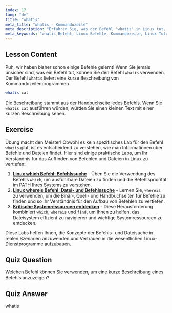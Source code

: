 ```yaml
---
index: 17
lang: "de"
title: "whatis"
meta_title: "whatis - Kommandozeile"
meta_description: "Erfahren Sie, was der Befehl 'whatis' in Linux tut. Erhalten Sie schnell kurze Beschreibungen von Befehlen. Essentiell für Anfänger, um Linux-Befehle zu verstehen."
meta_keywords: "whatis Befehl, Linux Befehle, Kommandozeile, Linux Tutorial, Linux für Anfänger, Befehlsbeschreibung, Linux Anleitung"
---
```


## Lesson Content

Puh, wir haben bisher schon einige Befehle gelernt! Wenn Sie jemals unsicher sind, was ein Befehl tut, können Sie den Befehl `whatis` verwenden. Der Befehl `whatis` liefert eine kurze Beschreibung von Kommandozeilenprogrammen.

```bash
whatis cat
```

Die Beschreibung stammt aus der Handbuchseite jedes Befehls. Wenn Sie `whatis cat` ausführen würden, würden Sie einen kleinen Text mit einer kurzen Beschreibung sehen.

## Exercise

Übung macht den Meister! Obwohl es kein spezifisches Lab für den Befehl `whatis` gibt, ist es entscheidend zu verstehen, wie man Informationen über Befehle und Dateien findet. Hier sind einige praktische Labs, um Ihr Verständnis für das Auffinden von Befehlen und Dateien in Linux zu vertiefen:

1. **[Linux which Befehl: Befehlssuche](https://labex.io/de/labs/linux-linux-which-command-command-locating-215210)** - Üben Sie die Verwendung des Befehls `which`, um ausführbare Dateien zu finden und die Befehlspriorität im PATH Ihres Systems zu verstehen.
2. **[Linux whereis Befehl: Datei- und Befehlssuche](https://labex.io/de/labs/linux-linux-whereis-command-file-and-command-finding-215211)** - Lernen Sie, `whereis` zu verwenden, um die Binär-, Quell- und Handbuchseiten für Befehle zu finden und so Ihr Verständnis für den Aufbau von Befehlen zu vertiefen.
3. **[Kritische Systemressourcen entdecken](https://labex.io/de/labs/linux-discover-critical-system-resources-388032)** - Diese Herausforderung kombiniert `which`, `whereis` und `find`, um Ihnen zu helfen, das Dateisystem effizient zu navigieren und wichtige Systemressourcen zu entdecken.

Diese Labs helfen Ihnen, die Konzepte der Befehls- und Dateisuche in realen Szenarien anzuwenden und Vertrauen in die wesentlichen Linux-Dienstprogramme aufzubauen.

## Quiz Question

Welchen Befehl können Sie verwenden, um eine kurze Beschreibung eines Befehls anzuzeigen?

## Quiz Answer

whatis
